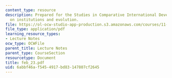 ```yaml
---
content_type: resource
description: Prepared for the Studies in Comparative International Development symposium
  on institutions and evolution.
file: https://ol-ocw-studio-app-production.s3.amazonaws.com/courses/11-946-planning-in-transition-economies-for-growth-and-equity-spring-2004/6abbf46af5454917bd83147807cf2645_feb_23.pdf
file_type: application/pdf
learning_resource_types:
- Lecture Notes
ocw_type: OCWFile
parent_title: Lecture Notes
parent_type: CourseSection
resourcetype: Document
title: feb_23.pdf
uid: 6abbf46a-f545-4917-bd83-147807cf2645
---
```

